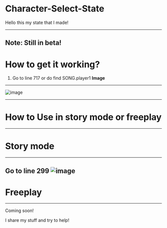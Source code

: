 # Character-Select-State
Hello this my state that I made!


------
**Note: Still in beta!**
------
# How to get it working?

1. Go to line 717 or do find SONG.player1
**Image**
------
![image](https://user-images.githubusercontent.com/76410593/137657673-41e8ab46-a4e2-47ea-882d-80c041d04607.png)

-------

# How to Use in story mode or freeplay
------
# Story mode
------
Go to line 299
![image](https://user-images.githubusercontent.com/76410593/137657899-b6df851c-1a5f-4969-9040-3cd3921e8875.png)
------
# Freeplay
------
Coming soon!

I share my stuff and try to help!

